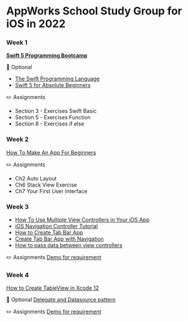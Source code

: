 # AppWorks School Study Group for iOS in 2022

### Week 1

**[Swift 5 Programming Bootcamp](https://www.udemy.com/course/swift-5-programming-bootcamp-for-beginners/)**

📖 Optional
- [The Swift Programming Language](https://docs.swift.org/swift-book/LanguageGuide/TheBasics.html)
- [Swift 5 for Absolute Beginners](https://www.udemy.com/course/swift-5-crash-course/)

✏️ Assignments
- Section 3 - Exercises Swift Basic
- Section 5 - Exercises Function
- Section 8 - Exercises if else

### Week 2
[How To Make An App For Beginners](https://www.udemy.com/course/how-to-make-an-app-for-beginners-iosswift-2019/)

✏️ Assignments
- Ch2 Auto Layout
- Ch6 Stack View Exercise
- Ch7 Your First User Interface

### Week 3

- [How To Use Multiple View Controllers in Your iOS App](https://youtu.be/AiKBxiHdFYo)
- [iOS Navigation Controller Tutorial](https://youtu.be/LbAd2FIlnos)
- [How to Create Tab Bar App](https://youtu.be/cAUgXCCnFNs)
- [Create Tab Bar App with Navigation](https://youtu.be/Nx3qPQ_qOFM)
- [How to pass data between view controllers](https://youtu.be/HstjD-RiDJ4)

✏️ Assignments
[Demo for requirement](https://drive.google.com/drive/folders/1zYMYuxf-L_5Os70h4ul1opn1xmWuzjtf?usp=sharing)

### Week 4

[How to Create TableView in Xcode 12](https://youtu.be/C36sb5sc6lE)

📖 Optional
[Delegate and Datasource pattern](https://youtu.be/3MsEYnKdLSw)

✏️ Assignments
[Demo for requirement](https://drive.google.com/drive/folders/1NLRw-RTZt8jBoRN4yN1hkGiM5FRDBD3o?usp=sharing)

